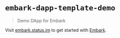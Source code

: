 # `embark-dapp-template-demo`

> Demo DApp for Embark

Visit [embark.status.im](https://embark.status.im/) to get started with
[Embark](https://github.com/embarklabs/embark).
